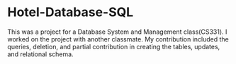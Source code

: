 # Hotel-Database-SQL
 
This was a project for a Database System and Management class(CS331). I worked on the project with another classmate.
My contribution included the queries, deletion, and partial contribution in creating the tables, updates, and relational schema.
